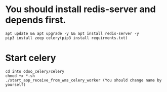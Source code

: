 # You should install redis-server and depends first.
    apt update && apt upgrade -y && apt install redis-server -y
    pip3 install zeep celery(pip3 install requirments.txt)

# Start celery
    cd into odoo_celery/celery
    chmod +x *.sh
    ./start_aop_receive_from_wms_celery_worker (You should change name by yourself)